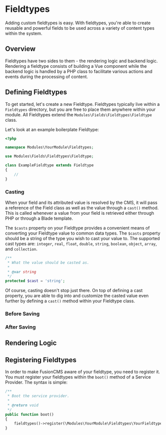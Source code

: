# Fieldtypes
Adding custom fieldtypes is easy. With fieldtypes, you're able to create reusable and powerful fields to be used across a variety of content types within the system.

## Overview
Fieldtypes have two sides to them - the rendering logic and backend logic. Rendering a fieldtype consists of building a Vue component while the backend logic is handled by a PHP class to facilitate various actions and events during the processing of content.

## Defining Fieldtypes
To get started, let's create a new Fieldtype. Fieldtypes typically live within a `Fieldtypes` directory, but you are free to place them anywhere within your module. All Fieldtypes extend the `Modules\Fields\Fieldtypes\Fieldtype` class.

Let's look at an example boilerplate Fieldtype:

```php
<?php

namespace Modules\YourModule\Fieldtypes;

use Modules\Fields\Fieldtypes\Fieldtype;

class ExampleFieldtype extends Fieldtype
{
    //
}
```

### Casting
When your field and its attributed value is resolved by the CMS, it will pass a reference of the Field class as well as the value through a `cast()` method. This is called whenever a value from your field is retrieved either through PHP or through a Blade template.

The `$casts` property on your Fieldtype provides a convenient means of converting your Fieldtype value to common data types. The `$casts` property should be a string of the type you wish to cast your value to. The supported cast types are: `integer`, `real`, `float`, `double`, `string`, `boolean`, `object`, `array`, and `collection`.

```php
/**
 * What the value should be casted as.
 *
 * @var string
 */
protected $cast = 'string';
```

Of course, casting doesn't stop just there. On top of defining a cast property, you are able to dig into and customize the casted value even further by defining a `cast()` method within your Fieldtype class.

### Before Saving
### After Saving

## Rendering Logic

## Registering Fieldtypes
In order to make FusionCMS aware of your fieldtype, you need to register it. You must register your fieldtypes within the `boot()` method of a Service Provider. The syntax is simple:

```php
/**
 * Boot the service provider.
 *
 * @return void
 */
public function boot()
{
    fieldtypes()->register(\Modules\YourModule\Fieldtypes\YourFieldtype::class);
}
```
